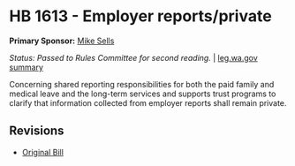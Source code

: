 # HB 1613 - Employer reports/private
**Primary Sponsor:** [Mike Sells](/person/leg/mike.sells.md)

*Status: Passed to Rules Committee for second reading.* | [leg.wa.gov summary](https://app.leg.wa.gov/billsummary?BillNumber=1613&Year=2021)

Concerning shared reporting responsibilities for both the paid family and medical leave and the long-term services and supports trust programs to clarify that information collected from employer reports shall remain private.

## Revisions
* [Original Bill](1/)